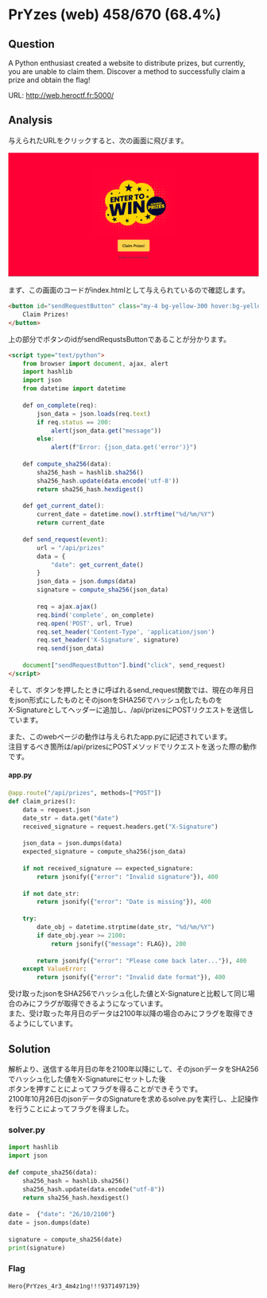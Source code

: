 # PrYzes (web) 458/670 (68.4%)

## Question
A Python enthusiast created a website to distribute prizes, but currently, you are unable to claim them. Discover a method to successfully claim a prize and obtain the flag!

URL: http://web.heroctf.fr:5000/

## Analysis

与えられたURLをクリックすると、次の画面に飛びます。

![PrYzes](PrYzes.png)

まず、この画面のコードがindex.htmlとして与えられているので確認します。

```html
<button id="sendRequestButton" class="my-4 bg-yellow-300 hover:bg-yellow-500 text-zinc text-xl font-bold py-4 px-6 rounded">
    Claim Prizes!
</button>
```

上の部分でボタンのidがsendRequstsButtonであることが分かります。

```html
<script type="text/python">
    from browser import document, ajax, alert
    import hashlib
    import json
    from datetime import datetime

    def on_complete(req):
        json_data = json.loads(req.text)
        if req.status == 200:
            alert(json_data.get("message"))
        else:
            alert(f"Error: {json_data.get('error')}")

    def compute_sha256(data):
        sha256_hash = hashlib.sha256()
        sha256_hash.update(data.encode('utf-8'))
        return sha256_hash.hexdigest()

    def get_current_date():
        current_date = datetime.now().strftime("%d/%m/%Y")
        return current_date

    def send_request(event):
        url = "/api/prizes"
        data = {
            "date": get_current_date()
        }
        json_data = json.dumps(data)
        signature = compute_sha256(json_data)

        req = ajax.ajax()
        req.bind('complete', on_complete)
        req.open('POST', url, True)
        req.set_header('Content-Type', 'application/json')
        req.set_header('X-Signature', signature)
        req.send(json_data)

    document["sendRequestButton"].bind("click", send_request)
</script>
```

そして、ボタンを押したときに呼ばれるsend_request関数では、現在の年月日をjson形式にしたものとそのjsonをSHA256でハッシュ化したものを\
X-Signatureとしてヘッダーに追加し、/api/prizesにPOSTリクエストを送信しています。


また、このwebページの動作は与えられたapp.pyに記述されています。\
注目するべき箇所は/api/prizesにPOSTメソッドでリクエストを送った際の動作です。

#### app.py

```python
@app.route("/api/prizes", methods=["POST"])
def claim_prizes():
    data = request.json
    date_str = data.get("date")
    received_signature = request.headers.get("X-Signature")

    json_data = json.dumps(data)
    expected_signature = compute_sha256(json_data)

    if not received_signature == expected_signature:
        return jsonify({"error": "Invalid signature"}), 400
    
    if not date_str:
        return jsonify({"error": "Date is missing"}), 400

    try:
        date_obj = datetime.strptime(date_str, "%d/%m/%Y")
        if date_obj.year >= 2100:
            return jsonify({"message": FLAG}), 200

        return jsonify({"error": "Please come back later..."}), 400
    except ValueError:
        return jsonify({"error": "Invalid date format"}), 400
```

受け取ったjsonをSHA256でハッシュ化した値とX-Signatureと比較して同じ場合のみにフラグが取得できるようになっています。\
また、受け取った年月日のデータは2100年以降の場合のみにフラグを取得できるようにしています。

## Solution

解析より、送信する年月日の年を2100年以降にして、そのjsonデータをSHA256でハッシュ化した値をX-Signatureにセットした後 \
ボタンを押すことによってフラグを得ることができそうです。\
2100年10月26日のjsonデータのSignatureを求めるsolve.pyを実行し、上記操作を行うことによってフラグを得ました。

### solver.py
```python
import hashlib
import json

def compute_sha256(data):
    sha256_hash = hashlib.sha256()
    sha256_hash.update(data.encode("utf-8"))
    return sha256_hash.hexdigest()

date =  {"date": "26/10/2100"}
date = json.dumps(date)

signature = compute_sha256(date)
print(signature)
```

### Flag
`Hero{PrYzes_4r3_4m4z1ng!!!9371497139}`